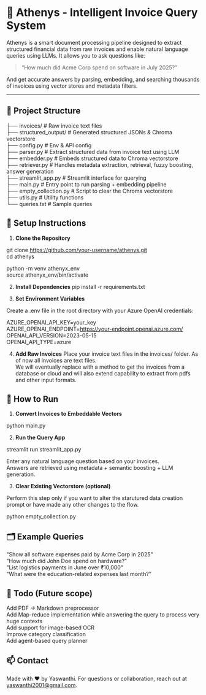 # 🧾 Athenys - Intelligent Invoice Query System

Athenys is a smart document processing pipeline designed to extract structured financial data from raw invoices and enable natural language queries using LLMs. It allows you to ask questions like:

> “How much did Acme Corp spend on software in July 2025?”

And get accurate answers by parsing, embedding, and searching thousands of invoices using vector stores and metadata filters.

---

## 📁 Project Structure

├── invoices/ # Raw invoice text files  
├── structured_output/ # Generated structured JSONs & Chroma vectorstore  
├── config.py # Env & API config  
├── parser.py # Extract structured data from invoice text using LLM  
├── embedder.py # Embeds structured data to Chroma vectorstore  
├── retriever.py # Handles metadata extraction, retrieval, fuzzy boosting, answer generation  
├── streamlit_app.py # Streamlit interface for querying  
├── main.py # Entry point to run parsing + embedding pipeline  
├── empty_collection.py # Script to clear the Chroma vectorstore  
├── utils.py # Utility functions  
└── queries.txt # Sample queries  

## 🚀 Setup Instructions

1. **Clone the Repository**

git clone https://github.com/your-username/athenys.git  
cd athenys

python -m venv athenyx_env  
source athenyx_env/bin/activate


2. **Install Dependencies**
pip install -r requirements.txt

3. **Set Environment Variables**

Create a .env file in the root directory with your Azure OpenAI credentials:

AZURE_OPENAI_API_KEY=your_key  
AZURE_OPENAI_ENDPOINT=https://your-endpoint.openai.azure.com/  
OPENAI_API_VERSION=2023-05-15  
OPENAI_API_TYPE=azure  

4. **Add Raw Invoices**
Place your invoice text files in the invoices/ folder. As of now all invoices are text files.  
We will eventually replace with a method to get the invoices from a database or cloud and will also extend capability to extract from pdfs and other input formats.

## 🧪 How to Run

1. **Convert Invoices to Embeddable Vectors**

python main.py


2. **Run the Query App**

streamlit run streamlit_app.py  
  
Enter any natural language question based on your invoices.  
Answers are retrieved using metadata + semantic boosting + LLM generation.  

3. **Clear Existing Vectorstore (optional)**

Perform this step only if you want to alter the starutured data creation prompt or have made any other changes to the flow. 

python empty_collection.py

## 🗂️ Example Queries
"Show all software expenses paid by Acme Corp in 2025"  
"How much did John Doe spend on hardware?"  
"List logistics payments in June over ₹10,000"  
"What were the education-related expenses last month?"  

## 📌 Todo (Future scope)
 Add PDF → Markdown preprocessor  
 Add Map-reduce implementation while answering the query to process very huge contexts  
 Add support for image-based OCR  
 Improve category classification  
 Add agent-based query planner  

## 📫 Contact
Made with ❤️ by Yaswanthi. For questions or collaboration, reach out at yaswanthi2001@gmail.com.

